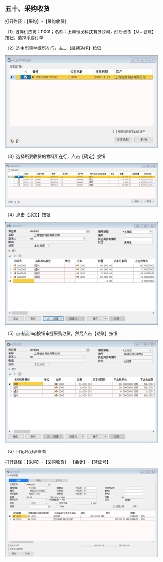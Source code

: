 ## 五十、采购收货

打开路径：【采购】-【采购收货】

（1）选择供应商：P001；名称：上海恒发科技有限公司，然后点击【从...创建】按钮，选择采购订单

（2）选中所需单据所在行，点击【继续选择】按钮

![1542783847(1)](BAP_QuickStart_Images\50.1.png)

（3）选择所要收货的物料所在行，点击【确定】按钮

![1542783887(1)](BAP_QuickStart_Images\50.2.png)

（4）点击【添加】按钮

![1542783979(1)](BAP_QuickStart_Images\50.3.png)

（5）点击![img](file:///C:\Users\admin\AppData\Local\Temp\msohtmlclip1\01\clip_image008.gif)按钮审批采购收货，然后点击【过账】按钮

![1542785292(1)](BAP_QuickStart_Images\50.4.png)

（6）日记账分录查看

打开路径：【采购】-【采购收货】-【会计】-【凭证号】

![1542869708(1)](BAP_QuickStart_Images\50.5.png)